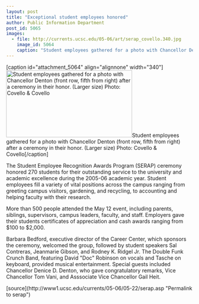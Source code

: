 ```yaml
---
layout: post
title: "Exceptional student employees honored"
author: Public Information Department
post_id: 5065
images:
  - file: http://currents.ucsc.edu/05-06/art/serap_covello.340.jpg
    image_id: 5064
    caption: "Student employees gathered for a photo with Chancellor Denton (front row, fifth from right) after a ceremony in their honor. (Larger size) Photo: Covello & Covello"
---
```


[caption id="attachment_5064" align="alignnone" width="340"]<a href="http://localhost/mysite/wp-content/uploads/2006/05/serap_covello.340.jpg"><img class="size-full wp-image-5064" src="http://localhost/mysite/wp-content/uploads/2006/05/serap_covello.340.jpg" alt="Student employees gathered for a photo with Chancellor Denton (front row, fifth from right) after a ceremony in their honor. (Larger size) Photo: Covello & Covello" width="340" height="181" /></a>Student employees gathered for a photo with Chancellor Denton (front row, fifth from right) after a ceremony in their honor. (Larger size) Photo: Covello & Covello[/caption]
<a name="content" id="content"></a>
<p>
  The Student Employee Recognition Awards Program (SERAP) ceremony honored 270 students for their outstanding service to the university and academic excellence during the 2005-06 academic year. Student employees fill a variety of vital positions across the campus ranging from greeting campus visitors, gardening, and recycling, to accounting and helping faculty with their research.
</p>
<p>
  More than 500 people attended the May 12 event, including parents, siblings, supervisors, campus leaders, faculty, and staff. Employers gave their students certificates of appreciation and cash awards ranging from $100 to $2,000.
</p>
<p>
  Barbara Bedford, executive director of the Career Center, which sponsors the ceremony, welcomed the group, followed by student speakers Sal Contreras, Jeanmarie Gibson, and Rodney K. Ridgel Jr. The Double Funk Crunch Band, featuring David "Doc" Robinson on vocals and Tasche on keyboard, provided musical entertainment. Special guests included Chancellor Denice D. Denton, who gave congratulatory remarks, Vice Chancellor Tom Vani, and Asssociate Vice Chancellor Gail Heit.
</p>
[source](http://www1.ucsc.edu/currents/05-06/05-22/serap.asp "Permalink to serap")
